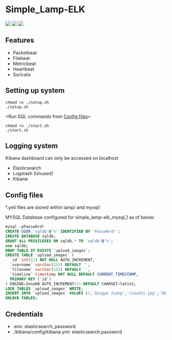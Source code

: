 # Simple_Lamp-ELK
[![](https://img.shields.io/badge/Category-Vulnerability%20Detection-E5A505?style=flat-square)]() [![](https://img.shields.io/badge/Language-Docker%20%2f%20LAMP-E5A505?style=flat-square)]() [![](https://img.shields.io/badge/Version-1.0-E5A505?style=flat-square&color=green)]()

## Features
- Packetbeat
- Filebeat
- Metricbeat
- Heartbeat
- Suricata

## Setting up system
```shellsession
chmod +x ./setup.sh
./setup.sh
```
<Run SQL commands from [Config files](https://github.com/mcdulltii/simple_lamp-elk#config-files)>
```shellsession
chmod +x ./start.sh
./start.sh
```

## Logging system

Kibana dashboard can only be accessed on localhost

- Elasticsearch
- Logstash (Unused)
- Kibana

## Config files
*.yml files are stored within lamp/ and mysql/

MYSQL Database configured for simple_lamp-elk_mysql_1 as of below:
```sql
mysql -pPassw0rd!
CREATE USER 'sqldb'@'%' IDENTIFIED BY 'Passw0rd!';
CREATE DATABASE sqldb;
GRANT ALL PRIVILEGES ON sqldb.* TO 'sqldb'@'%';
use sqldb;
DROP TABLE IF EXISTS `upload_images`;
CREATE TABLE `upload_images` (
  `id` int(11) NOT NULL AUTO_INCREMENT,
  `username` varchar(255) DEFAULT '',
  `filename` varchar(255) DEFAULT '',
  `timeline` timestamp NOT NULL DEFAULT CURRENT_TIMESTAMP,
  PRIMARY KEY (`id`)
) ENGINE=InnoDB AUTO_INCREMENT=11 DEFAULT CHARSET=latin1;
LOCK TABLES `upload_images` WRITE;
INSERT INTO `upload_images` VALUES (1,'Qingye Jiang','clouds1.jpg','2015-01-31 04:21:11'),(2,'Qingye Jiang','clouds2.jpg','2015-01-31 04:21:15'),(3,'Qingye Jiang','clouds3.jpg','2015-01-31 04:21:20'),(4,'Qingye Jiang','clouds4.jpg','2015-01-31 04:21:25'),(5,'Qingye Jiang','clouds5.jpg','2015-01-31 04:24:26'),(6,'Qingye Jiang','clouds6.jpg','2015-01-31 04:24:30'),(7,'Qingye Jiang','clouds7.jpg','2015-01-31 04:24:34'),(8,'Qingye Jiang','clouds8.jpg','2015-01-31 04:24:38'),(9,'Qingye Jiang','clouds9.jpg','2015-01-31 04:25:49'),(10,'Qingye Jiang','clouds10.jpg','2015-01-31 04:25:53');
UNLOCK TABLES;
```

## Credentials
- .env: elasticsearch_password
- ./kibana/config/kibana.yml: elasticsearch.password
